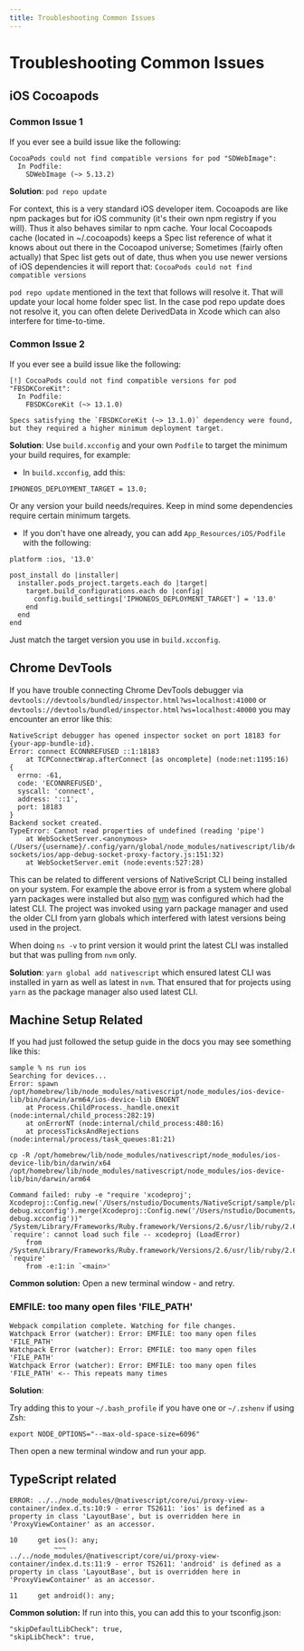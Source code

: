 ```yaml
---
title: Troubleshooting Common Issues
---
```


# Troubleshooting Common Issues

## iOS Cocoapods

### Common Issue 1

If you ever see a build issue like the following:

```
CocoaPods could not find compatible versions for pod "SDWebImage":
  In Podfile:
    SDWebImage (~> 5.13.2)
```

**Solution**: `pod repo update`

For context, this is a very standard iOS developer item. Cocoapods are like npm packages but for iOS community (it's their own npm registry if you will). Thus it also behaves similar to npm cache. Your local Cocoapods cache (located in ~/.cocoapods) keeps a Spec list reference of what it knows about out there in the Cocoapod universe; Sometimes (fairly often actually) that Spec list gets out of date, thus when you use newer versions of iOS dependencies it will report that: `CocoaPods could not find compatible versions`

`pod repo update` mentioned in the text that follows will resolve it. That will update your local home folder spec list. In the case pod repo update does not resolve it, you can often delete DerivedData in Xcode which can also interfere for time-to-time.

### Common Issue 2

If you ever see a build issue like the following:

```
[!] CocoaPods could not find compatible versions for pod "FBSDKCoreKit":
  In Podfile:
    FBSDKCoreKit (~> 13.1.0)

Specs satisfying the `FBSDKCoreKit (~> 13.1.0)` dependency were found, but they required a higher minimum deployment target.
```

**Solution**: Use `build.xcconfig` and your own `Podfile` to target the minimum your build requires, for example:

- In `build.xcconfig`, add this:

```
IPHONEOS_DEPLOYMENT_TARGET = 13.0;
```

Or any version your build needs/requires. Keep in mind some dependencies require certain minimum targets.

- If you don't have one already, you can add `App_Resources/iOS/Podfile` with the following:

```
platform :ios, '13.0'

post_install do |installer|
  installer.pods_project.targets.each do |target|
    target.build_configurations.each do |config|
      config.build_settings['IPHONEOS_DEPLOYMENT_TARGET'] = '13.0'
    end
  end
end
```

Just match the target version you use in `build.xcconfig`.

## Chrome DevTools

If you have trouble connecting Chrome DevTools debugger via `devtools://devtools/bundled/inspector.html?ws=localhost:41000` or `devtools://devtools/bundled/inspector.html?ws=localhost:40000` you may encounter an error like this:

```
NativeScript debugger has opened inspector socket on port 18183 for {your-app-bundle-id}.
Error: connect ECONNREFUSED ::1:18183
    at TCPConnectWrap.afterConnect [as oncomplete] (node:net:1195:16) {
  errno: -61,
  code: 'ECONNREFUSED',
  syscall: 'connect',
  address: '::1',
  port: 18183
}
Backend socket created.
TypeError: Cannot read properties of undefined (reading 'pipe')
    at WebSocketServer.<anonymous> (/Users/{username}/.config/yarn/global/node_modules/nativescript/lib/device-sockets/ios/app-debug-socket-proxy-factory.js:151:32)
    at WebSocketServer.emit (node:events:527:28)
```

This can be related to different versions of NativeScript CLI being installed on your system. For example the above error is from a system where global yarn packages were installed but also [nvm](https://github.com/nvm-sh/nvm) was configured which had the latest CLI. The project was invoked using yarn package manager and used the older CLI from yarn globals which interfered with latest versions being used in the project.

When doing `ns -v` to print version it would print the latest CLI was installed but that was pulling from `nvm` only.

**Solution**: `yarn global add nativescript` which ensured latest CLI was installed in yarn as well as latest in `nvm`. That ensured that for projects using `yarn` as the package manager also used latest CLI.

## Machine Setup Related

If you had just followed the setup guide in the docs you may see something like this:

```
sample % ns run ios
Searching for devices...
Error: spawn /opt/homebrew/lib/node_modules/nativescript/node_modules/ios-device-lib/bin/darwin/arm64/ios-device-lib ENOENT
    at Process.ChildProcess._handle.onexit (node:internal/child_process:282:19)
    at onErrorNT (node:internal/child_process:480:16)
    at processTicksAndRejections (node:internal/process/task_queues:81:21)
```

<!-- -->

```cli
cp -R /opt/homebrew/lib/node_modules/nativescript/node_modules/ios-device-lib/bin/darwin/x64 /opt/homebrew/lib/node_modules/nativescript/node_modules/ios-device-lib/bin/darwin/arm64
```

<!-- -->

```
Command failed: ruby -e "require 'xcodeproj'; Xcodeproj::Config.new('/Users/nstudio/Documents/NativeScript/sample/platforms/ios/plugins-debug.xcconfig').merge(Xcodeproj::Config.new('/Users/nstudio/Documents/NativeScript/sample/App_Resources/iOS/build.xcconfig')).save_as(Pathname.new('/Users/nstudio/Documents/NativeScript/sample/platforms/ios/plugins-debug.xcconfig'))"
/System/Library/Frameworks/Ruby.framework/Versions/2.6/usr/lib/ruby/2.6.0/rubygems/core_ext/kernel_require.rb:54:in `require': cannot load such file -- xcodeproj (LoadError)
	from /System/Library/Frameworks/Ruby.framework/Versions/2.6/usr/lib/ruby/2.6.0/rubygems/core_ext/kernel_require.rb:54:in `require'
	from -e:1:in `<main>'
```

**Common solution:** Open a new terminal window - and retry.

### EMFILE: too many open files 'FILE_PATH'

```
Webpack compilation complete. Watching for file changes.
Watchpack Error (watcher): Error: EMFILE: too many open files 'FILE_PATH'
Watchpack Error (watcher): Error: EMFILE: too many open files 'FILE_PATH'
Watchpack Error (watcher): Error: EMFILE: too many open files 'FILE_PATH' <-- This repeats many times
```

**Solution**:

Try adding this to your `~/.bash_profile` if you have one or `~/.zshenv` if using Zsh:

```
export NODE_OPTIONS="--max-old-space-size=6096"
```

Then open a new terminal window and run your app.

## TypeScript related

```
ERROR: ../../node_modules/@nativescript/core/ui/proxy-view-container/index.d.ts:10:9 - error TS2611: 'ios' is defined as a property in class 'LayoutBase', but is overridden here in 'ProxyViewContainer' as an accessor.

10     get ios(): any;
           ~~~
../../node_modules/@nativescript/core/ui/proxy-view-container/index.d.ts:11:9 - error TS2611: 'android' is defined as a property in class 'LayoutBase', but is overridden here in 'ProxyViewContainer' as an accessor.

11     get android(): any;
```

**Common solution:** If run into this, you can add this to your tsconfig.json:

```
"skipDefaultLibCheck": true,
"skipLibCheck": true,
```
